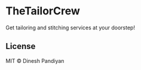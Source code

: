 # TheTailorCrew  

Get tailoring and stitching services at your doorstep!

## License

MIT © Dinesh Pandiyan
